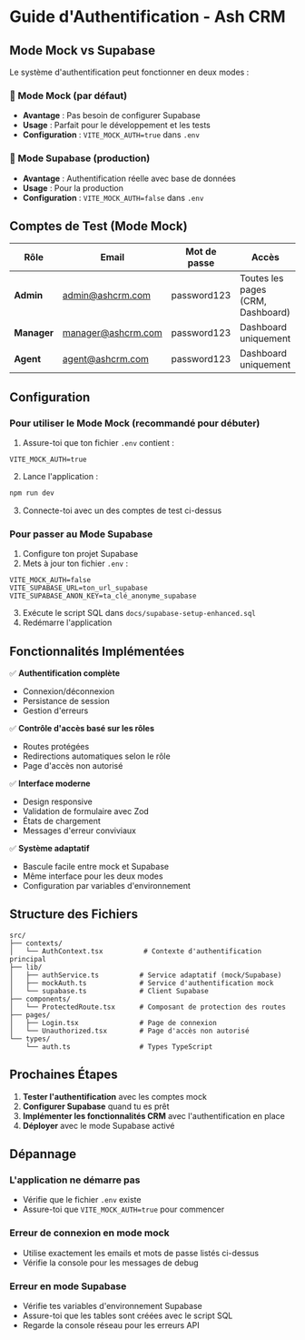 # Guide d'Authentification - Ash CRM

## Mode Mock vs Supabase

Le système d'authentification peut fonctionner en deux modes :

### 🧪 Mode Mock (par défaut)
- **Avantage** : Pas besoin de configurer Supabase
- **Usage** : Parfait pour le développement et les tests
- **Configuration** : `VITE_MOCK_AUTH=true` dans `.env`

### 🚀 Mode Supabase (production)
- **Avantage** : Authentification réelle avec base de données
- **Usage** : Pour la production
- **Configuration** : `VITE_MOCK_AUTH=false` dans `.env`

## Comptes de Test (Mode Mock)

| Rôle | Email | Mot de passe | Accès |
|------|-------|--------------|-------|
| **Admin** | admin@ashcrm.com | password123 | Toutes les pages (CRM, Dashboard) |
| **Manager** | manager@ashcrm.com | password123 | Dashboard uniquement |
| **Agent** | agent@ashcrm.com | password123 | Dashboard uniquement |

## Configuration

### Pour utiliser le Mode Mock (recommandé pour débuter)

1. Assure-toi que ton fichier `.env` contient :
```env
VITE_MOCK_AUTH=true
```

2. Lance l'application :
```bash
npm run dev
```

3. Connecte-toi avec un des comptes de test ci-dessus

### Pour passer au Mode Supabase

1. Configure ton projet Supabase
2. Mets à jour ton fichier `.env` :
```env
VITE_MOCK_AUTH=false
VITE_SUPABASE_URL=ton_url_supabase
VITE_SUPABASE_ANON_KEY=ta_clé_anonyme_supabase
```

3. Exécute le script SQL dans `docs/supabase-setup-enhanced.sql`
4. Redémarre l'application

## Fonctionnalités Implémentées

✅ **Authentification complète**
- Connexion/déconnexion
- Persistance de session
- Gestion d'erreurs

✅ **Contrôle d'accès basé sur les rôles**
- Routes protégées
- Redirections automatiques selon le rôle
- Page d'accès non autorisé

✅ **Interface moderne**
- Design responsive
- Validation de formulaire avec Zod
- États de chargement
- Messages d'erreur conviviaux

✅ **Système adaptatif**
- Bascule facile entre mock et Supabase
- Même interface pour les deux modes
- Configuration par variables d'environnement

## Structure des Fichiers

```
src/
├── contexts/
│   └── AuthContext.tsx          # Contexte d'authentification principal
├── lib/
│   ├── authService.ts          # Service adaptatif (mock/Supabase)
│   ├── mockAuth.ts             # Service d'authentification mock
│   └── supabase.ts             # Client Supabase
├── components/
│   └── ProtectedRoute.tsx      # Composant de protection des routes
├── pages/
│   ├── Login.tsx               # Page de connexion
│   └── Unauthorized.tsx        # Page d'accès non autorisé
└── types/
    └── auth.ts                 # Types TypeScript
```

## Prochaines Étapes

1. **Tester l'authentification** avec les comptes mock
2. **Configurer Supabase** quand tu es prêt
3. **Implémenter les fonctionnalités CRM** avec l'authentification en place
4. **Déployer** avec le mode Supabase activé

## Dépannage

### L'application ne démarre pas
- Vérifie que le fichier `.env` existe
- Assure-toi que `VITE_MOCK_AUTH=true` pour commencer

### Erreur de connexion en mode mock
- Utilise exactement les emails et mots de passe listés ci-dessus
- Vérifie la console pour les messages de debug

### Erreur en mode Supabase
- Vérifie tes variables d'environnement Supabase
- Assure-toi que les tables sont créées avec le script SQL
- Regarde la console réseau pour les erreurs API
